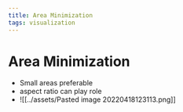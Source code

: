 ```yaml
---
title: Area Minimization
tags: visualization
---
```


# Area Minimization
- Small areas preferable
- aspect ratio can play role
- ![[../assets/Pasted image 20220418123113.png]]








































